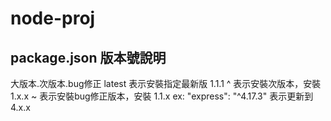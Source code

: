 # node-proj

## package.json 版本號說明
大版本.次版本.bug修正
latest 表示安裝指定最新版 1.1.1
^ 表示安裝次版本，安裝 1.x.x
~ 表示安裝bug修正版本，安裝 1.1.x
ex: "express": "^4.17.3" 表示更新到 4.x.x